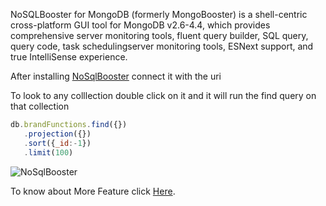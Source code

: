 NoSQLBooster for MongoDB (formerly MongoBooster) is a shell-centric cross-platform GUI tool for MongoDB v2.6-4.4, which provides comprehensive server monitoring tools, fluent query builder, SQL query, query code, task schedulingserver monitoring tools, ESNext support, and true IntelliSense experience.

After installing [NoSqlBooster](https://nosqlbooster.com/downloads) connect it with the uri

To look to any colllection double click on it and it will run the find query on that collection

```javascript
db.brandFunctions.find({})
   .projection({})
   .sort({_id:-1})
   .limit(100)

```
![NoSqlBooster](/img/mayankImg/NoSqlBooster.png)

To know about More Feature click [Here](https://nosqlbooster.com/features).